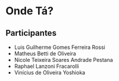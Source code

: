 # Onde Tá?

## Participantes

- Luis Guilherme Gomes Ferreira Rossi
- Matheus Betti de Oliveira
- Nicole Teixeira Soares Andrade Pestana
- Raphael Lanzoni Fracarolli
- Vinícius de Oliveira Yoshioka
